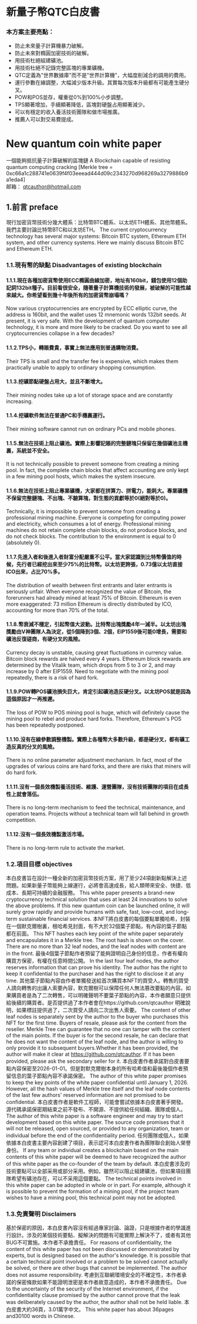 # 新量子幣QTC白皮書
### 本方案主要亮點：
* 防止未來量子計算機暴力破解。
* 防止未來對橢圓加密技術的破解。
* 用技術杜絕組建礦池。
* 用技術杜絕不記錄完整區塊的專業礦機。
* QTC定義為"世界數據庫"而不是"世界計算機"，大幅度削減合約調用的費用。
* 運行參數在線調整，大幅減少版本升級。其實每次版本升級都有可能產生硬分叉。
* POW和POS並存，權重從0%到100%小步調整。
* TPS顯著增加，手續顯著降低，區塊對硬盤占用顯著減少。
* 可以有穩定的收入養活技術團隊和做市場推廣。
* 推薦人可以對交易費提成。
# New quantum coin white paper
一個能夠抵抗量子計算破解的區塊鏈 A Blockchain capable of resisting quantum computing cracking
[Merkle tree = 0xc66a1c288741e0639f4f03eeead444d09c2343270d968269a3279886b9a1eda4]  
邮箱：
 qtcauthor@hotmail.com 
## 1.前言 preface

現行加密貨幣技術分幾大體系：比特幣BTC體系、以太坊ETH體系、其他幣體系。我們主要討論比特幣BTC和以太坊ETH。
The current cryptocurrency technology has several major systems: Bitcoin BTC system, Ethereum ETH system, and other currency systems. Here we mainly discuss Bitcoin BTC and Ethereum ETH.
### 1.1.現有幣的缺點 Disadvantages of existing blockchain
#### 1.1.1.現在各種加密貨幣使用ECC橢圓曲線加密，地址有160bit，錢包使用12個助記詞132bit種子。目前看很安全，隨著量子計算機技術的發展，被破解的可能性越來越大。你希望看到幾十年後所有的加密貨幣崩塌嗎？
Now various cryptocurrencies are encrypted by ECC elliptic curve, the address is 160bit, and the wallet uses 12 mnemonic words 132bit seeds. At present, it is very safe. With the development of quantum computer technology, it is more and more likely to be cracked. Do you want to see all cryptocurrencies collapse in a few decades?
#### 1.1.2.TPS小，轉賬費貴，事實上無法應用到普通購物消費。
Their TPS is small and the transfer fee is expensive, which makes them practically unable to apply to ordinary shopping consumption.
#### 1.1.3.挖礦節點硬盤占用大，並且不斷增大。
Their mining nodes take up a lot of storage space and are constantly increasing.
#### 1.1.4.挖礦軟件無法在普通PC和手機裏運行。
Their mining software cannot run on ordinary PCs and mobile phones.
#### 1.1.5.無法在技術上阻止礦池。實際上影響記賬的完整鏈塊只保留在幾個礦池主機裏，系統並不安全。
It is not technically possible to prevent someone from creating a mining pool. In fact, the complete chain blocks that affect accounting are only kept in a few mining pool hosts, which makes the system insecure.
#### 1.1.6.無法在技術上阻止專業礦機，大家都在拼算力、拼電力，能耗大。專業礦機不保留完整鏈塊、不出塊、不驗算塊，對生態的貢獻等於0(絕對等於0)。
Technically, it is impossible to prevent someone from creating a professional mining machine. Everyone is competing for computing power and electricity, which consumes a lot of energy. Professional mining machines do not retain complete chain blocks, do not produce blocks, and do not check blocks. The contribution to the  environment is equal to 0 (absolutely 0).
#### 1.1.7.先進入者和後進入者財富分配嚴重不公平。當大家認識到比特幣價值的時候，先行者已經挖出來至少75%的比特幣。以太坊更誇張，0.73億以太坊直接ICO出來，占比70%多。
The distribution of wealth between first entrants and later entrants is seriously unfair. When everyone recognized the value of Bitcoin, the forerunners had already mined at least 75% of Bitcoin. Ethereum is even more exaggerated: 73 million Ethereum is directly distributed by ICO, accounting for more than 70% of the total.
#### 1.1.8.幣衰減不穩定，引起幣值大波動。比特幣出塊獎勵4年一減半。以太坊出塊獎勵由V神團隊人為決定，從5個降到3個、2個，EIP1559後可能0增長，需要和礦池反復磋商，有硬分叉的風險。
Currency decay is unstable, causing great fluctuations in currency value. Bitcoin block rewards are halved every 4 years. Ethereum block rewards are determined by the Vitalik team, which drops from 5 to 3 or 2, and may increase by 0 after EIP1559. Need to negotiate with the mining pool repeatedly, there is a risk of hard fork.
#### 1.1.9.POW轉POS礦池損失巨大，肯定引起礦池造反硬分叉。以太坊POS就是因為這個原因才一再推遲。
The loss of POW to POS mining pool is huge, which will definitely cause the mining pool to rebel and produce hard forks. Therefore, Ethereum's POS has been repeatedly postponed.
#### 1.1.10.沒有在線參數調整機製。實際上各種幣大多數升級，都是硬分叉，都有礦工造反真的分叉的風險。
There is no online parameter adjustment mechanism. In fact, most of the upgrades of various coins are hard forks, and there are risks that miners will do hard fork.
#### 1.1.11.沒有一個長效機製養活技術、維護、運營團隊，沒有技術團隊的項目在成長性上就會落伍。
There is no long-term mechanism to feed the technical, maintenance, and operation teams. Projects without a technical team will fall behind in growth competition.
#### 1.1.12.沒有一個長效機製激活市場。
There is no long-term rule to activate the market.
### 1.2.項目目標 objectives
本白皮書旨在設計一種全新的加密貨幣技術方案，用了至少24項創新點解決上述問題。如果新量子幣能夠上線運行，必將會高速成長，給人類帶來安全、快捷、低成本、長期可持續的金融服務。
This white paper presents a brand-new cryptocurrency technical solution that uses at least 24 innovations to solve the above problems. If this new quantum coin can be launched online, it will surely grow rapidly and provide humans with safe, fast, low-cost, and long-term sustainable financial services.
本NFT將白皮書的每個要點單獨哈希，封裝在一個默克爾樹裏，根哈希見封面，有不大於32個葉子節點，有內容的葉子節點都在前面。
This NFT hashes each key point of the white paper separately and encapsulates it in a Merkle tree. The root hash is shown on the cover. There are no more than 32 leaf nodes, and the leaf nodes with content are in the front.
最後4個葉子節點作者預留了能夠證明自己身份的信息，作者有權向購買方保密，有權在任意時間公開。
In the last four leaf nodes, the author reserves information that can prove his identity. The author has the right to keep it confidential to the purchaser and has the right to disclose it at any time.
其他葉子節點內容由作者單獨發送給首次購買本NFT的買受人。轉售的買受人請向轉售的出讓人索要內容，默克爾樹可以保障任何人無法篡改要點的內容。如果購買者是為了二次轉售，可以明確聲明不要葉子節點的內容，本作者願意只提供給後續的購買者。是否提供過了本作者會在https://github.com/qtcauthor 明確說明，如果標註提供過了，二次買受人請向二次出售人索要。
The content of other leaf nodes is separately sent by the author to the buyer who purchases this NFT for the first time. Buyers of resale, please ask for the content from the reseller. Merkle Tree can guarantee that no one can tamper with the content of the main points. If the buyer is for the second resale, he can declare that he does not want the content of the leaf node, and the author is willing to only provide it to subsequent buyers.Whether it has been provided, the author will make it clear at https://github.com/qtcauthor. If it has been provided, please ask the secondary seller for it.
本白皮書作者承諾對白皮書要點內容保密至2026-01-01。但是對默克爾樹本身的所有哈希值和最後幾個作者預留信息的葉子節點內容不承諾保密。
The author of this white paper promises to keep the key points of the white paper confidential until January 1, 2026. However, all the hash values of Merkle tree itself and the leaf node contents of the last few authors' reserved information are not promised to be confidential.
本白皮書作者是軟件工程師，可能會嘗試依據本白皮書著手開發。源代碼承諾保密期結束之前不發布、不開源、不提供給任何組織、團隊或個人。
The author of this white paper is a software engineer and may try to start development based on this white paper. The source code promises that it will not be released, open sourced, or provided to any organization, team or individual before the end of the confidentiality period.
任何團隊或個人，如果依據本白皮書主要內容創建了項目，表示認可本白皮書作者為團隊聯合創始人榮譽身份。
If any team or individual creates a blockchain based on the main contents of this white paper will be deemed to have recognized the author of this white paper as the co-founder of the team by default.
本白皮書涉及的技術要點可以全部采用或部分采用。例如，雖然可以阻止組建礦池，但如果項目團隊希望有礦池存在，可以不采用這個要點。
The technical points involved in this white paper can be adopted in whole or in part. For example, although it is possible to prevent the formation of a mining pool, if the project team wishes to have a mining pool, this technical point may not be adopted.
### 1.3.免責聲明 Disclaimers
基於保密的原因，本白皮書內容沒有經過專家討論、論證，只是根據作者的學識進行設計。涉及的某個技術要點、擬解決的問題有可能實際上解決不了，或者有其他BUG不可實施。本作者不承擔責任。
For reasons of confidentiality, the content of this white paper has not been discussed or demonstrated by experts, but is designed based on the author's knowledge. It is possible that a certain technical point involved or a problem to be solved cannot actually be solved, or there are other bugs that cannot be implemented. The author does not assume responsibility.
考慮到互聯網環境安全的不確定性，本作者承諾的保密條款如果不能證明泄密是本作者故意造成的，本作者不承擔責任。
Due to the uncertainty of the security of the Internet environment, if the confidentiality clause promised by the author cannot prove that the leak was deliberately caused by the author, the author shall not be held liable.
本白皮書大約36頁，3.01萬字中文。
This white paper has about 36pages and30100 words in Chinese.
